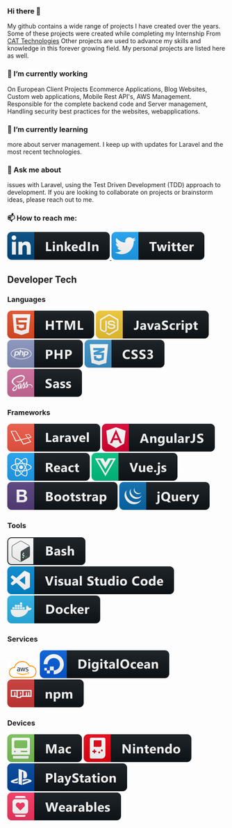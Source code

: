 ### Hi there 👋

My github contains a wide range of projects I have created over the years. Some of these projects were created while completing my Internship From <a href="https://catamerica.com">CAT Technologies</a> Other projects are used to advance my skills and knowledge in this forever growing field. My personal projects are listed here as well.

### 🔭 I’m currently working

On European Client Projects Ecommerce Applications, Blog Websites, Custom web applications, Mobile Rest API's, AWS Management. Responsible for the complete backend code and Server management, Handling security best practices for the websites, webapplications. 

### 🌱 I’m currently learning

more about server management. I keep up with updates for Laravel and the most recent technologies.

### 💬 Ask me about

issues with Laravel, using the Test Driven Development (TDD) approach to development. If you are looking to collaborate on projects or brainstorm ideas, please reach out to me.

### 📫 How to reach me:
<p align="left">
    <a href="https://in.linkedin.com/in/jaweed-khan-b5b497104">
        <img src="https://raw.githubusercontent.com/jaweed-khan/jaweed-khan/master/badges/social/linkedin.svg" alt="LinkedIn" style="max-width:100%;">
    </a>
    <a href="https://twitter.com/MrJaweedkhan">
        <img src="https://raw.githubusercontent.com/jaweed-khan/jaweed-khan/master/badges/social/twitter.svg" alt="Twitter" style="max-width:100%;">
    </a>
</p>

## Developer Tech

### Languages
<p align="left">
    <img src="https://raw.githubusercontent.com/jaweed-khan/jaweed-khan/master/badges/languages/html.svg" alt="HTML5" style="max-width:100%;">
    <img src="https://raw.githubusercontent.com/jaweed-khan/jaweed-khan/master/badges/languages/js.svg" alt="Javascript" style="max-width:100%;">
    <img src="https://raw.githubusercontent.com/jaweed-khan/jaweed-khan/master/badges/languages/php.svg" alt="PHP" style="max-width:100%;">
    <img src="https://raw.githubusercontent.com/jaweed-khan/jaweed-khan/master/badges/languages/css3.svg" alt="css3" style="max-width:100%;">
    <img src="https://raw.githubusercontent.com/jaweed-khan/jaweed-khan/master/badges/languages/sass.svg" alt="Sass" style="max-width:100%;">
</p>

### Frameworks
<p align="left">
    <img src="https://raw.githubusercontent.com/jaweed-khan/jaweed-khan/master/badges/languages/frameworks/laravel.svg" alt="Laravel" style="max-width:100%;">
    <img src="https://raw.githubusercontent.com/jaweed-khan/jaweed-khan/master/badges/languages/frameworks/angular.svg" alt="Angular" style="max-width:100%;">
    <img src="https://raw.githubusercontent.com/jaweed-khan/jaweed-khan/master/badges/languages/frameworks/react.svg" alt="React" style="max-width:100%;">
    <img src="https://raw.githubusercontent.com/jaweed-khan/jaweed-khan/master/badges/languages/frameworks/vue.svg" alt="Vue" style="max-width:100%;">
    <img src="https://raw.githubusercontent.com/jaweed-khan/jaweed-khan/master/badges/languages/frameworks/bootstrap.svg" alt="Bootstrap" style="max-width:100%;">
    <img src="https://raw.githubusercontent.com/jaweed-khan/jaweed-khan/master/badges/languages/frameworks/jquery.svg" alt="jQuery" style="max-width:100%;">
</p>

### Tools
<p align="left">
    <img src="https://raw.githubusercontent.com/jaweed-khan/jaweed-khan/master/badges/tools/bash.svg" alt="Bash" style="max-width:100%;">
    <img src="https://raw.githubusercontent.com/jaweed-khan/jaweed-khan/master/badges/tools/visualstudio_code.svg" alt="Visual Studio Code" style="max-width:100%;">
    <img src="https://raw.githubusercontent.com/jaweed-khan/jaweed-khan/master/badges/tools/docker.svg" alt="Docker" style="max-width:100%;">
</p>

### Services
<p align="left">
    <img src="https://raw.githubusercontent.com/jaweed-khan/jaweed-khan/master/badges/services/awslogo.png" alt="aws" style="height:40px;" >
    <img src="https://raw.githubusercontent.com/jaweed-khan/jaweed-khan/master/badges/services/digitalocean.svg" alt="Digital Ocean" style="max-width:100%;">
    <img src="https://raw.githubusercontent.com/jaweed-khan/jaweed-khan/master/badges/services/npm.svg" alt="Npm" style="max-width:100%;">
</p>

### Devices
<p align="left">
    <img src="https://raw.githubusercontent.com/jaweed-khan/jaweed-khan/master/badges/devices/mac.svg" alt="Mac" style="max-width:100%;">
    <img src="https://raw.githubusercontent.com/jaweed-khan/jaweed-khan/master/badges/devices/nintendo.svg" alt="Nintendo" style="max-width:100%;">
    <img src="https://raw.githubusercontent.com/jaweed-khan/jaweed-khan/master/badges/devices/playstation.svg" alt="Playstation" style="max-width:100%;">
    <img src="https://raw.githubusercontent.com/jaweed-khan/jaweed-khan/master/badges/devices/wearables.svg" alt="Wearables" style="max-width:100%;">
</p>

